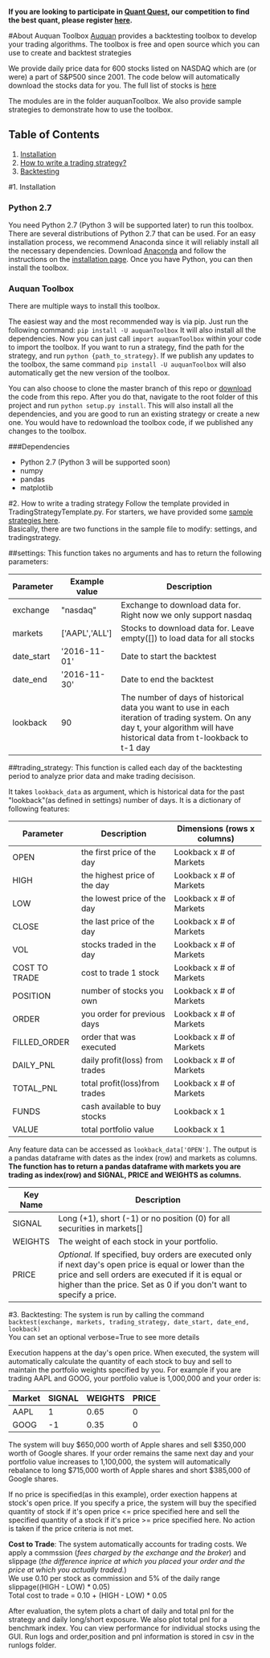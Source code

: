 **If you are looking to participate in [Quant Quest](quant-quest.auquan.com), our competition to find the best quant, please register [here](quant-quest.auquan.com).**


#About Auquan Toolbox
[Auquan](http://www.auquan.com) provides a backtesting toolbox to develop your trading algorithms. The toolbox is free and open source which you can use to create and backtest strategies

We provide daily price data for 600 stocks listed on NASDAQ which are (or were) a part of S&P500 since 2001. The code below will automatically download the stocks data for you. The full list of stocks is [here](https://raw.githubusercontent.com/Auquan/auquan-historical-data/master/nasdaq/nasdaq.txt)

The modules are in the folder auquanToolbox. We also provide sample strategies to demonstrate how to use the toolbox.

## Table of Contents
1. [Installation](https://github.com/Auquan/auquan-toolbox-python#1-installation)
2. [How to write a trading strategy?](https://github.com/Auquan/auquan-toolbox-python#2-how-to-write-a-trading-strategy)
3. [Backtesting](https://github.com/Auquan/auquan-toolbox-python#3-backtesting)

#1. Installation
### Python 2.7
You need Python 2.7 (Python 3 will be supported later) to run this toolbox. There are several distributions of Python 2.7 that can be used. For an easy installation process, we recommend Anaconda since it will reliably install all the necessary dependencies. Download [Anaconda](http://continuum.io/downloads) and follow the instructions on the [installation page](http://docs.continuum.io/anaconda/install). Once you have Python, you can then install the toolbox.

### Auquan Toolbox
There are multiple ways to install this toolbox.

The easiest way and the most recommended way is via pip. Just run the following command:
`pip install -U auquanToolbox`
It will also install all the dependencies. Now you can just call `import auquanToolbox` within your code to import the toolbox. If you want to run a  strategy, find the path for the strategy, and run `python {path_to_strategy}`. If we publish any updates to the toolbox, the same command `pip install -U auquanToolbox` will also automatically get the new version of the toolbox.

You can also choose to clone the master branch of this repo or [download](https://github.com/Auquan/auquan-toolbox-python/archive/master.zip) the code from this repo. After you do that, navigate to the root folder of this project and run `python setup.py install`. This will also install all the dependencies, and you are good to run an existing strategy or create a new one. You would have to redownload the toolbox code, if we published any changes to the toolbox.

###Dependencies
- Python 2.7 (Python 3 will be supported soon)
- numpy
- pandas
- matplotlib


#2. How to write a trading strategy
Follow the template provided in TradingStrategyTemplate.py. For starters, we have provided some [sample strategies here](https://github.com/Auquan/sample-strategies).  
Basically, there are two functions in the sample file to modify: settings, and tradingstrategy.

##settings:
This function takes no arguments and has to return the following parameters:

| Parameter | Example value | Description |
| --------- | ------------- | ----------- |
|exchange | "nasdaq"   |       Exchange to download data for. Right now we only support nasdaq
|markets | ['AAPL','ALL']|     Stocks to download data for. Leave empty([]) to load data for all stocks
|date_start | '2016-11-01'|    Date to start the backtest
|date_end | '2016-11-30'   |   Date to end the backtest
|lookback | 90              |  The number of days of historical data you want to use in each iteration of trading system. On any day t, your algorithm will have historical data from t-lookback to t-1 day

##trading_strategy:
This function is called each day of the backtesting period to analyze prior data and make trading decisison.  

It takes `lookback_data` as argument, which is historical data for the past "lookback"(as defined in settings) number of days. It is a dictionary of following features:

| Parameter | Description | Dimensions (rows x columns) |
| --- | --- | --- |
|OPEN		|the first price of the day	|Lookback x # of Markets
|HIGH		|the highest price of the day	|Lookback x # of Markets
|LOW		|the lowest price of the day	|Lookback x # of Markets
|CLOSE		|the last price of the day	|Lookback x # of Markets
|VOL		|stocks traded in the day	|Lookback x # of Markets
|COST TO TRADE	|cost to trade 1 stock		|Lookback x # of Markets
|POSITION	|number of stocks you own	|Lookback x # of Markets
|ORDER		|you order for previous days	|Lookback x # of Markets
|FILLED_ORDER 	|order that was executed	|Lookback x # of Markets
|DAILY_PNL 	|daily profit(loss) from trades	|Lookback x # of Markets
|TOTAL_PNL 	|total profit(loss)from trades	|Lookback x # of Markets
|FUNDS 		|cash available to buy stocks	|Lookback x 1
|VALUE 		|total portfolio value		|Lookback x 1
     
Any feature data can be accessed as `lookback_data['OPEN']`. The output is a pandas dataframe with dates as the index (row) and markets as columns. **The function has to return a pandas dataframe with markets you are trading as index(row) and SIGNAL, PRICE and WEIGHTS as columns.**

| Key Name | Description |
| --- | --- |
| SIGNAL	| Long (+1), short (-1) or no position (0) for all securities in markets[]
| WEIGHTS | The weight of each stock in your portfolio.
| PRICE	| *Optional.* If specified, buy orders are executed only if next day's open price is equal or lower than the price and sell orders are executed if it is equal or higher than the price. Set as 0 if you don't want to specify a price.

    
#3. Backtesting:
The system is run by calling the command  
`backtest(exchange, markets, trading_strategy, date_start, date_end, lookback)`  
You can set an optional verbose=True to see more details  

Execution happens at the day's open price. When executed, the system will automatically calculate the quantity of each stock to buy and sell to maintain the portfolio weights specified by you. For example if you are trading AAPL and GOOG, your portfolio value is 1,000,000 and your order is:

| Market |SIGNAL|WEIGHTS|PRICE|
|---|---|---|---|
| AAPL| 1 | 0.65 | 0 |
| GOOG|-1 | 0.35 | 0 |

The system will buy $650,000 worth of Apple shares and sell $350,000 worth of Google shares. If your order remains the same next day and your portfolio value increases to 1,100,000, the system will automatically rebalance to long $715,000 worth of Apple shares and short $385,000 of Google shares. 

If no price is specified(as in this example), order exection happens at stock's open price. If you specify a price, the system will buy the specified quantity of stock if it's open price <= price specified here and sell the specified quantity of a stock if it's price >= price specified here. No action is taken if the price criteria is not met. 

**Cost to Trade**: The system automatically accounts for trading costs. We apply a commssion (*fees charged by the exchange and the broker*) and slippage (*the difference inprice at which you placed your order and the price at which you actually traded.*)  
We use 0.10 per stock as commission and 5% of the daily range slippage((HIGH - LOW) * 0.05)  
Total cost to trade = 0.10 + (HIGH - LOW) * 0.05  

After evaluation, the sytem plots a chart of daily and total pnl for the strategy and daily long/short exposure. We also plot total pnl for a benchmark index.
You can view performance for individual stocks using the GUI.
Run logs and order,position and pnl information is stored in csv in the runlogs folder.

